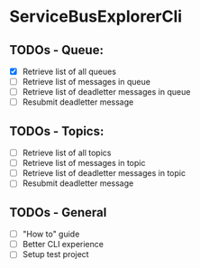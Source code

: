 # ServiceBusExplorerCli

## TODOs - Queue:
- [x] Retrieve list of all queues
- [ ] Retrieve list of messages in queue
- [ ] Retrieve list of deadletter messages in queue
- [ ] Resubmit deadletter message

## TODOs - Topics:
- [ ] Retrieve list of all topics 
- [ ] Retrieve list of messages in topic 
- [ ] Retrieve list of deadletter messages in topic
- [ ] Resubmit deadletter message

## TODOs - General
- [ ] "How to" guide
- [ ] Better CLI experience
- [ ] Setup test project
